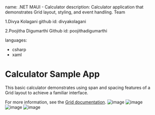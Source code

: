 name: .NET MAUI - Calculator
description: Calculator application that demonstrates Grid layout, styling, and event handling.
Team

1.Divya Kolagani
github id: divyakolagani

2.Poojitha Digumarthi
Github id: poojithadigumarthi


languages:
- csharp
- xaml
# Calculator Sample App

This basic calculator demonstrates using span and spacing features of a Grid layout to achieve a familiar interface.

For more information, see the [Grid documentation](https://docs.microsoft.com/dotnet/maui/user-interface/layouts/grid).
![image](https://user-images.githubusercontent.com/114635555/193963381-85121434-f0e1-44f6-a736-5f8ed02e4393.png)
![image](https://user-images.githubusercontent.com/114635555/193962331-7d101c3a-7f84-4377-aea6-ad922618bfc7.png)
![image](https://user-images.githubusercontent.com/114635555/193963634-d46db871-1b00-4dee-a40f-ba0b924acbcb.png)
![image](https://user-images.githubusercontent.com/114635555/193963654-74c3fcd7-5e53-47f6-bd97-d0be816637c9.png)
